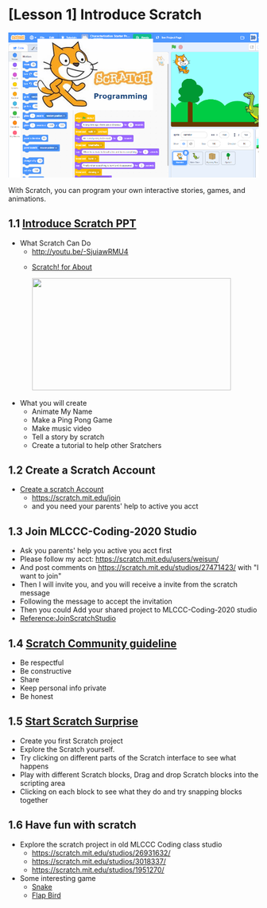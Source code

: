# [Lesson 1] Introduce Scratch

![scratch](../images/image11.png)

With Scratch, you can program your own interactive stories, games, and animations.

## 1.1 [Introduce Scratch PPT](https://onedrive.live.com/edit.aspx?cid=61e2f373b0d0bef9&page=view&resid=61E2F373B0D0BEF9!49731&parId=61E2F373B0D0BEF9!49729&authkey=!ABw-LzmG9zyRWFA&app=PowerPoint)

- What Scratch Can Do
  - http://youtu.be/-SjuiawRMU4 
  - <p><a href="https://scratch.mit.edu/about?wvideo=sucupcznsp">Scratch! for About</a></p><p><a href="https://scratch.mit.edu/about?wvideo=sucupcznsp"><img src="https://embed-fastly.wistia.com/deliveries/57d075bb56d31ca0c9cad444d66e492e.jpg?image_play_button_size=2x&amp;image_crop_resized=960x540&amp;image_play_button=1&amp;image_play_button_color=7f7f7fe0" width="400" height="225" style="width: 400px; height: 225px;"></a></p>
- What you will create
  - Animate My Name
  - Make a Ping Pong Game
  - Make music video
  - Tell a story by scratch
  - Create a tutorial to help other Sratchers

## 1.2 Create a Scratch Account

- [Create a scratch Account](./1.1_CreateScratchAccount.pdf)
  - https://scratch.mit.edu/join
  - and you need your parents' help to active you acct
  
## 1.3 Join MLCCC-Coding-2020 Studio 

- Ask you parents' help you active you acct first
- Please follow my acct: https://scratch.mit.edu/users/weisun/
- And post comments on https://scratch.mit.edu/studios/27471423/ with "I want to join"
- Then I will invite you, and you will receive a invite from the scratch message
- Following the message to accept the invitation
- Then you could Add your shared project to MLCCC-Coding-2020 studio
- [Reference:JoinScratchStudio](1.2_JoinScratchStudio.pdf)

## 1.4 [Scratch Community guideline](https://scratch.mit.edu/community_guidelines)

- Be respectful
- Be constructive
- Share
- Keep personal info private
- Be honest

## 1.5 [Start Scratch Surprise](1.3_ScratchSupprise.pdf)

-  Create you first Scratch project
-  Explore the Scratch yourself.
-  Try clicking on different parts of the Scratch interface to see what happens
-  Play with different Scratch blocks, Drag and drop Scratch blocks into the scripting area
-  Clicking on each block to see what they do and try snapping blocks together

## 1.6 Have fun with scratch

- Explore the scratch project in old MLCCC Coding class studio
  - https://scratch.mit.edu/studios/26931632/
  - https://scratch.mit.edu/studios/3018337/
  - https://scratch.mit.edu/studios/1951270/
- Some interesting game
  - [Snake](https://scratch.mit.edu/projects/3306784/)
  - [Flap Bird](https://scratch.mit.edu/projects/127736058/)
